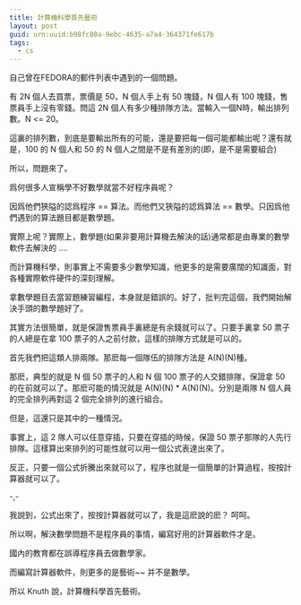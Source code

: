 ```yaml
---
title: 計算機科學首先藝術
layout: post
guid: urn:uuid:b98fc80a-9ebc-4635-a7a4-364371fe617b
tags:
  - cs
---
```


自己曾在FEDORA的郵件列表中遇到的一個問題。

有 2N 個人去買票，票價是 50，N 個人手上有 50 塊錢，N 個人有 100 塊錢，售票員手上沒有零錢。問這 2N 個人有多少種排隊方法。當輸入一個N時，輸出排列數。N <= 20。

這裏的排列數，到底是要輸出所有的可能，還是要把每一個可能都輸出呢？還有就是，100 的 N 個人和 50 的 N 個人之間是不是有差別的(即，是不是需要組合)

所以，問題來了。

爲何很多人宣稱學不好數學就當不好程序員呢？

因爲他們狹隘的認爲程序 == 算法。而他們又狹隘的認爲算法 == 數學。只因爲他們遇到的算法題目都是數學題。

實際上呢？實際上，數學題(如果非要用計算機去解決的話)通常都是由專業的數學軟件去解決的 ....

而計算機科學，則事實上不需要多少數學知識，他更多的是需要廣闊的知識面，對各種實際軟件硬件的深刻理解。

拿數學題目去當習題練習編程，本身就是錯誤的。好了，批判完這個，我們開始解決手頭的數學題好了。

其實方法很簡單，就是保證售票員手裏總是有余錢就可以了。只要手裏拿 50 票子的人總是在拿 100 票子的人之前付款，這樣的排隊方式就是可以的。

首先我們把這類人排兩隊。那麽每一個隊伍的排隊方法是 A(N)(N)種。

那麽，典型的就是 N 個 50 票子的人和 N 個 100 票子的人交錯排隊，保證拿 50 的在前就可以了。那麽可能的情況就是 A(N)(N) * A(N)(N)。分別是兩隊 N 個人員的完全排列再對這 2 個完全排列的進行組合。

但是，這還只是其中的一種情況。

事實上，這 2 隊人可以任意穿插，只要在穿插的時候，保證 50 票子那隊的人先行排隊。這樣算出來排列的可能性就可以用一個公式表達出來了。 

反正，只要一個公式折騰出來就可以了，程序也就是一個簡單的計算過程，按按計算器就可以了。

-,-

我說到，公式出來了，按按計算器就可以了，我是這麽說的麽？ 呵呵。

所以啊，解決數學問題不是程序員的事情，編寫好用的計算器軟件才是。

國內的教育都在誤導程序員去做數學家。

而編寫計算器軟件，則更多的是藝術~~ 并不是數學。

所以 Knuth 說，計算機科學首先藝術。
